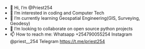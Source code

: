 - 👋 Hi, I’m @Priest254
- 👀 I’m interested in coding and Computer Tech 
- 🌱 I’m currently learning Geospatial Engineering(GIS, Surveying, Geodesy)
- 💞️ I’m looking to collaborate on open source python projects
- 📫 How to reach me: Whatsapp +254790055254 Instagram @priest__254 Telegram https://t.me/priest254
